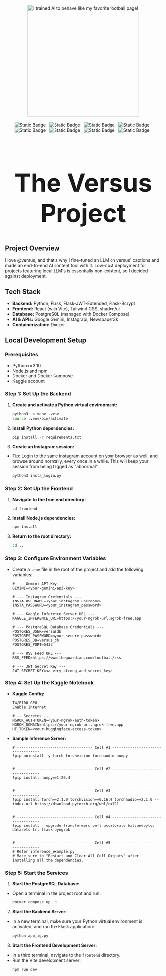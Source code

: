 <div align="center">
<div>
<a href="https://www.youtube.com/watch?v=-R9WLOhUsWE">
    <img src="https://img.youtube.com/vi/-R9WLOhUsWE/maxresdefault.jpg" alt=" I trained AI to behave like my favorite football page!" width="360px">
</a>    
</div>
</br>
<span style="margin-top: 10px; width: 4rem; margin-right: 0.5rem;"><img alt="Static Badge" src="https://img.shields.io/badge/Python-3776AB?style=flat&logo=python&logoColor=%23ffffff&logoSize=auto"></span>
<span style="margin-top: 10px; width: 4rem; margin-right: 0.5rem;"><img alt="Static Badge" src="https://img.shields.io/badge/Vite-f3f3f3?style=flat&logo=vite&logoSize=auto"></span>
<span style="margin-top: 10px; width: 4rem; margin-right: 0.5rem;"><img alt="Static Badge" src="https://img.shields.io/badge/React-61DAFB?style=flat&logo=react&logoColor=%23000000&logoSize=auto"></span>
<span style="margin-top: 10px; width: 4rem; margin-right: 0.5rem;"><img alt="Static Badge" src="https://img.shields.io/badge/Docker-2496ED?style=flat&logo=docker&logoColor=%23ffffff&logoSize=auto"></span>
<span style="margin-top: 10px; width: 4rem; margin-right: 0.5rem;"><img alt="Static Badge" src="https://img.shields.io/badge/-20BEFF?style=flat&logo=kaggle&logoColor=%23000000&logoSize=auto"></span>
<span style="margin-top: 10px; width: 4rem; margin-right: 0.5rem;"><img alt="Static Badge" src="https://img.shields.io/badge/PostgreSQL-4169E1?style=flat&logo=postgresql&logoColor=%23ffffff&logoSize=auto"></span>
<span style="margin-top: 10px; width: 4rem; margin-right: 0.5rem;"><img alt="Static Badge" src="https://img.shields.io/badge/Gemini-8E75B2?style=flat&logo=googlegemini&logoColor=%23ffffff&logoSize=auto"></span>
<span style="margin-top: 10px; width: 4rem; margin-right: 0.5rem;"><img alt="Static Badge" src="https://img.shields.io/badge/HuggingFace-040404?style=flat&logo=huggingface&logoColor=%23FFD21E&logoSize=auto"></span>
</br>
<div style="font-size: 2.5rem; margin-bottom: 1rem; margin-top: 0.5rem"><strong><h1>The Versus Project</h1></strong></div>
<!-- <span style="margin-top: 10px; width: 4rem; margin-right: 0.5rem;"><img alt="Static Badge" src="https://img.shields.io/badge/Python-3776AB?style=flat&logo=python&logoColor=%23ffffff&logoSize=auto"></span>
<span style="margin-top: 10px; width: 4rem; margin-right: 0.5rem;"><img alt="Static Badge" src="https://img.shields.io/badge/Vite-f3f3f3?style=flat&logo=vite&logoSize=auto"></span>
<span style="margin-top: 10px; width: 4rem; margin-right: 0.5rem;"><img alt="Static Badge" src="https://img.shields.io/badge/React-61DAFB?style=flat&logo=react&logoColor=%23000000&logoSize=auto"></span>
<span style="margin-top: 10px; width: 4rem; margin-right: 0.5rem;"><img alt="Static Badge" src="https://img.shields.io/badge/Docker-2496ED?style=flat&logo=docker&logoColor=%23ffffff&logoSize=auto"></span>
<span style="margin-top: 10px; width: 4rem; margin-right: 0.5rem;"><img alt="Static Badge" src="https://img.shields.io/badge/-20BEFF?style=flat&logo=kaggle&logoColor=%23000000&logoSize=auto"></span>
<span style="margin-top: 10px; width: 4rem; margin-right: 0.5rem;"><img alt="Static Badge" src="https://img.shields.io/badge/PostgreSQL-4169E1?style=flat&logo=postgresql&logoColor=%23ffffff&logoSize=auto"></span>
<span style="margin-top: 10px; width: 4rem; margin-right: 0.5rem;"><img alt="Static Badge" src="https://img.shields.io/badge/Gemini-8E75B2?style=flat&logo=googlegemini&logoColor=%23ffffff&logoSize=auto"></span>
<span style="margin-top: 10px; width: 4rem; margin-right: 0.5rem;"><img alt="Static Badge" src="https://img.shields.io/badge/HuggingFace-040404?style=flat&logo=huggingface&logoColor=%23FFD21E&logoSize=auto"></span> -->
</div>

<!-- # Versus: AI-Powered Sports News Aggregator -->

## Project Overview

I love @versus, and that's why I fine-tuned an LLM on versus' captions and made an end-to-end AI content tool with it. Low-cost deployment for projects featuring local LLM's is essentially non-existent, so I decided against deployment.

## Tech Stack

*   **Backend:** Python, Flask, Flask-JWT-Extended, Flask-Bcrypt
*   **Frontend:** React (with Vite), Tailwind CSS, shadcn/ui
*   **Database:** PostgreSQL (managed with Docker Compose)
*   **AI & APIs:** Google Gemini, Instagrapi, Newspaper3k
*   **Containerization:** Docker

## Local Development Setup

### Prerequisites

*   Python>=3.10
*   Node.js and npm
*   Docker and Docker Compose
*   Kaggle account

### Step 1: Set Up the Backend

1.  **Create and activate a Python virtual environment:**
    ```bash
    python3 -m venv .venv
    source .venv/bin/activate
    ```

2.  **Install Python dependencies:**
    ```bash
    pip install -r requirements.txt
    ```

3.  **Create an Instagram session:**
    
-   Tip: Login to the same instagram account on your browser as well, and browse around normally, every once in a  while. This will keep your session from being tagged as "abnormal".

    ```bash
    python3 insta_login.py
    ```

### Step 2: Set Up the Frontend

1.  **Navigate to the frontend directory:**
    ```bash
    cd frontend
    ```

2.  **Install Node.js dependencies:**
    ```bash
    npm install
    ```

3.  **Return to the root directory:**
    ```bash
    cd ..
    ```

### Step 3: Configure Environment Variables

-   Create a `.env` file in the root of the project and add the following variables:

    ```env
    # --- Gemini API Key ---
    GEMINI=<your-gemini-api-key>

    # --- Instagram Credentials ---
    INSTA_USERNAME=<your_instagram_username>
    INSTA_PASSWORD=<your_instagram_password>

    # --- Kaggle Inference Server URL ---
    KAGGLE_INFERENCE_URL=https://your-ngrok-url.ngrok-free.app

    # --- PostgreSQL Database Credentials ---
    POSTGRES_USER=versusdb
    POSTGRES_PASSWORD=<your_secure_password>
    POSTGRES_DB=versus_db
    POSTGRES_PORT=5433

    # --- RSS Feed URL ---
    RSS_FEED=https://www.theguardian.com/football/rss

    # --- JWT Secret Key ---
    JWT_SECRET_KEY=<a_very_strong_and_secret_key>
    ```

### Step 4: Set Up the Kaggle Notebook

-   **Kaggle Config:**
    
    ```env
    T4/P100 GPU
    Enable Internet

    # -- Secretes --
    NGROK_AUTHTOKEN=<your-ngrok-auth-token>
    NGROK_DOMAIN=https://your-ngrok-url.ngrok-free.app
    HF_TOKEN=<your-huggingface-access-token>
    ```

-   **Sample Inference Server:**

    ```env
    # ---------------------------------- Cell #1 ----------------------------------
    !pip uninstall -y torch torchvision torchaudio numpy


    # ---------------------------------- Cell #2 ----------------------------------
    !pip install numpy==1.26.4


    # ---------------------------------- Cell #3 ----------------------------------
    !pip install torch==2.1.0 torchvision==0.16.0 torchaudio==2.1.0 --index-url https://download.pytorch.org/whl/cu121


    # ---------------------------------- Cell #4 ----------------------------------
    !pip install --upgrade transformers peft accelerate bitsandbytes datasets trl flask pyngrok


    # ---------------------------------- Cell #5 ----------------------------------
    # Refer inference_example.py
    # Make sure to "Restart and Clear All Cell Outputs" after installing all the dependencies.
    ```

### Step 5: Start the Services

1.  **Start the PostgreSQL Database:**
*   Open a terminal in the project root and run:
    ```bash
    docker compose up -d
    ```

2.  **Start the Backend Server:**
*   In a new terminal, make sure your Python virtual environment is activated, and run the Flask application:
    ```bash
    python app_ig.py
    ```

3.  **Start the Frontend Development Server:**
*   In a third terminal, navigate to the `frontend` directory.
*   Run the Vite development server:
    ```bash
    npm run dev
    ```

